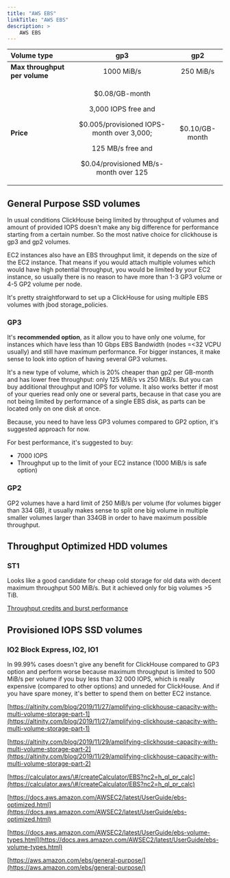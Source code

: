 ```yaml
---
title: "AWS EBS"
linkTitle: "AWS EBS"
description: >
    AWS EBS
---
```

<table>
  <thead>
    <tr>
      <th style="text-align:left"> <b>Volume type</b>
      </th>
      <th style="text-align:center">gp3</th>
      <th style="text-align:center">gp2</th>
    </tr>
  </thead>
  <tbody>
    <tr>
      <td style="text-align:left"> <b>Max throughput per volume</b>
      </td>
      <td style="text-align:center">1000 MiB/s</td>
      <td style="text-align:center">250 MiB/s</td>
    </tr>
    <tr>
      <td style="text-align:left"><b>Price</b>
      </td>
      <td style="text-align:center">
        <p>$0.08/GB-month</p>
        <p>3,000 IOPS free and</p>
        <p>$0.005/provisioned IOPS-month over 3,000;</p>
        <p>125 MB/s free and</p>
        <p>$0.04/provisioned MB/s-month over 125</p>
      </td>
      <td style="text-align:center">$0.10/GB-month</td>
    </tr>
  </tbody>
</table>

## General Purpose SSD volumes

In usual conditions ClickHouse being limited by throughput of volumes and amount of provided IOPS doesn't make any big difference for performance starting from a certain number. So the most native choice for clickhouse is gp3 and gp2 volumes.

‌EC2 instances also have an EBS throughput limit, it depends on the size of the EC2 instance. That means if you would attach multiple volumes which would have high potential throughput, you would be limited by your EC2 instance, so usually there is no reason to have more than 1-3 GP3 volume or 4-5 GP2 volume per node.

It's pretty straightforward to set up a ClickHouse for using multiple EBS volumes with jbod storage_policies.

### GP3

It's **recommended option**, as it allow you to have only one volume, for instances which have less than 10 Gbps EBS Bandwidth (nodes =<32 VCPU usually) and still have maximum performance.
For bigger instances, it make sense to look into option of having several GP3 volumes.

It's a new type of volume, which is 20% cheaper than gp2 per GB-month and has lower free throughput: only 125 MiB/s vs 250 MiB/s. But you can buy additional throughput and IOPS for volume. It also works better if most of your queries read only one or several parts, because in that case you are not being limited by performance of a single EBS disk, as parts can be located only on one disk at once.

Because, you need to have less GP3 volumes compared to GP2 option, it's suggested approach for now.  

For best performance, it's suggested to buy:
* 7000 IOPS
* Throughput up to the limit of your EC2 instance (1000 MiB/s is safe option)


### GP2

‌GP2 volumes have a hard limit of 250 MiB/s per volume (for volumes bigger than 334 GB), it usually makes sense to split one big volume in multiple smaller volumes larger than 334GB in order to have maximum possible throughput. 

## Throughput Optimized HDD volumes

### ST1

Looks like a good candidate for cheap cold storage for old data with decent maximum throughput 500 MiB/s. But it achieved only for big volumes >5 TiB.

[Throughput credits and burst performance](https://docs.aws.amazon.com/AWSEC2/latest/UserGuide/hdd-vols.html#EBSVolumeTypes_st1)

## Provisioned IOPS SSD volumes

### IO2 Block Express, IO2, IO1

In 99.99% cases doesn't give any benefit for ClickHouse compared to GP3 option and perform worse because maximum throughput is limited to 500 MiB/s per volume if you buy less than 32 000 IOPS, which is really expensive (compared to other options) and unneded for ClickHouse. And if you have spare money, it's better to spend them on better EC2 instance.


[https://altinity.com/blog/2019/11/27/amplifying-clickhouse-capacity-with-multi-volume-storage-part-1](https://altinity.com/blog/2019/11/27/amplifying-clickhouse-capacity-with-multi-volume-storage-part-1)

[https://altinity.com/blog/2019/11/29/amplifying-clickhouse-capacity-with-multi-volume-storage-part-2](https://altinity.com/blog/2019/11/29/amplifying-clickhouse-capacity-with-multi-volume-storage-part-2)

[https://calculator.aws/\#/createCalculator/EBS?nc2=h_ql_pr_calc](https://calculator.aws/\#/createCalculator/EBS?nc2=h_ql_pr_calc)

[https://docs.aws.amazon.com/AWSEC2/latest/UserGuide/ebs-optimized.html](https://docs.aws.amazon.com/AWSEC2/latest/UserGuide/ebs-optimized.html)

[https://docs.aws.amazon.com/AWSEC2/latest/UserGuide/ebs-volume-types.html](https://docs.aws.amazon.com/AWSEC2/latest/UserGuide/ebs-volume-types.html)

[https://aws.amazon.com/ebs/general-purpose/](https://aws.amazon.com/ebs/general-purpose/)
